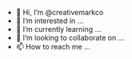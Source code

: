 - 👋 Hi, I’m @creativemarkco
- 👀 I’m interested in ...
- 🌱 I’m currently learning ...
- 💞️ I’m looking to collaborate on ...
- 📫 How to reach me ...

<!---
creativemarkco/creativemarkco is a ✨ special ✨ repository because its `README.md` (this file) appears on your GitHub profile.
You can click the Preview link to take a look at your changes.
--->

